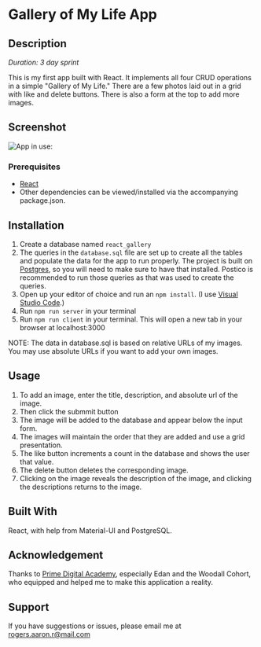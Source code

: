 # Gallery of My Life App

## Description

_Duration: 3 day sprint_

This is my first app built with React.  It implements all four CRUD operations in a simple "Gallery of My Life."  There are a few photos laid out in a grid with like and delete buttons. There is also a form at the top to add more images.

## Screenshot

![App in use:](https://github.com/aaron-r-rogers/weekend-sql-to-do-list/blob/master/server/public/images/screenshot.png)

### Prerequisites

- [React](https://reactjs.org/)
- Other dependencies can be viewed/installed via the accompanying package.json.

## Installation

1. Create a database named `react_gallery`
2. The queries in the `database.sql` file are set up to create all the tables and populate the data for the app to run properly. The project is built on [Postgres](https://www.postgresql.org/download/), so you will need to make sure to have that installed. Postico is recommended to run those queries as that was used to create the queries.
3. Open up your editor of choice and run an `npm install`. (I use [Visual Studio Code](https://code.visualstudio.com/).)
4. Run `npm run server` in your terminal
4. Run `npm run client` in your terminal. This will open a new tab in your browser at localhost:3000

NOTE: The data in database.sql is based on relative URLs of my images.  You may use absolute URLs if you want to add your own images.

## Usage

1. To add an image, enter the title, description, and absolute url of the image.
2. Then click the submmit button
3. The image will be added to the database and appear below the input form.
4. The images will maintain the order that they are added and use a grid presentation.
5. The like button increments a count in the database and shows the user that value.
6. The delete button deletes the corresponding image.
7. Clicking on the image reveals the description of the image, and clicking the descriptions returns to the image.

## Built With

React, with help from Material-UI and PostgreSQL.

## Acknowledgement
Thanks to [Prime Digital Academy](www.primeacademy.io), especially Edan and the Woodall Cohort, who equipped and helped me to make this application a reality.

## Support
If you have suggestions or issues, please email me at [rogers.aaron.r@mail.com](mailto:rogers.aaron.r@gmail.com)

